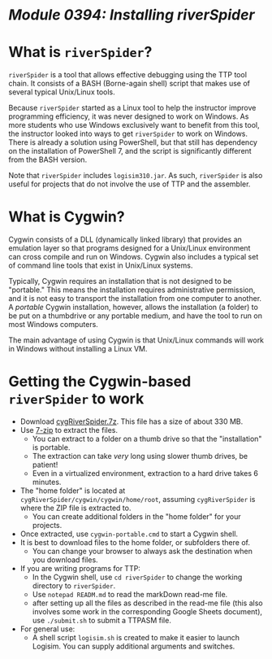 # _Module 0394: Installing riverSpider_

# What is `riverSpider`?

`riverSpider` is a tool that allows effective debugging using the TTP
tool chain. It consists of a BASH (Borne-again shell) script that makes
use of several typical Unix/Linux tools.

Because `riverSpider` started as a Linux tool to help the instructor
improve programming efficiency, it was never designed to work on
Windows. As more students who use Windows exclusively want to benefit
from this tool, the instructor looked into ways to get `riverSpider` to
work on Windows. There is already a solution using PowerShell, but that
still has dependency on the installation of PowerShell 7, and the script
is significantly different from the BASH version.

Note that `riverSpider` includes `logisim310.jar`. As such,
`riverSpider` is also useful for projects that do not involve the use of
TTP and the assembler.

# What is Cygwin?

Cygwin consists of a DLL (dynamically linked library) that provides an
emulation layer so that programs designed for a Unix/Linux environment
can cross compile and run on Windows. Cygwin also includes a typical set
of command line tools that exist in Unix/Linux systems.

Typically, Cygwin requires an installation that is not designed to be
"portable." This means the installation requires administrative
permission, and it is not easy to transport the installation from one
computer to another. A *portable* Cygwin installation, however, allows
the installation (a folder) to be put on a thumbdrive or any portable
medium, and have the tool to run on most Windows computers.

The main advantage of using Cygwin is that Unix/Linux commands will work
in Windows without installing a Linux VM.

# Getting the Cygwin-based `riverSpider` to work

-   Download
    [cygRiverSpider.7z](https://drive.google.com/file/d/1REBrhNtwiNTDC4EHHfEaOBJOuYxYrlWb/view?usp=drive_link).
    This file has a size of about 330 MB.
-   Use [7-zip](https://www.7-zip.org/) to extract the files.
    -   You can extract to a folder on a thumb drive so that the
        "installation" is portable.
    -   The extraction can take *very* long using slower thumb drives,
        be patient!
    -   Even in a virtualized environment, extraction to a hard drive
        takes 6 minutes.
-   The "home folder" is located at
    `cygRiverSpider/cygwin/cygwin/home/root`, assuming `cygRiverSpider`
    is where the ZIP file is extracted to.
    -   You can create additional folders in the "home folder" for your
        projects.
-   Once extracted, use `cygwin-portable.cmd` to start a Cygwin shell.
-   It is best to download files to the home folder, or subfolders there
    of.
    -   You can change your browser to always ask the destination when
        you download files.
-   If you are writing programs for TTP:
    -   In the Cygwin shell, use `cd riverSpider` to change the working
        directory to `riverSpider`.
    -   Use `notepad READM.md` to read the markDown read-me file.
    -   after setting up all the files as described in the read-me file
        (this also involves some work in the corresponding Google Sheets
        document), use `./submit.sh` to submit a TTPASM file.
-   For general use:
    -   A shell script `logisim.sh` is created to make it easier to
        launch Logisim. You can supply additional arguments and
        switches.
